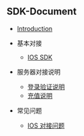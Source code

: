 ## SDK-Document

* [Introduction](README.md)
* 基本对接
    * [IOS SDK](ios.md)
  
* 服务器对接说明
    * [登录验证说明](login.verify.md)
    * [充值说明](payment.md)
  
* 常见问题
    * [IOS 对接问题](ios.question.md)
  


